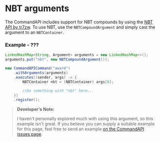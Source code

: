# NBT arguments

The CommandAPI includes support for NBT compounds by using the [NBT API by tr7zw](https://www.spigotmc.org/resources/nbt-api.7939/). To use NBT, use the `NBTCompoundArgument` and simply cast the argument to an `NBTContainer`.

<div class="example">

### Example - ???

```java
LinkedHashMap<String, Argument> arguments = new LinkedHashMap<>();
arguments.put("nbt", new NBTCompoundArgument());

new CommandAPICommand("award")
    .withArguments(arguments)
    .executes((sender, args) -> {
        NBTContainer nbt = (NBTContainer) args[0];
        
        //Do something with "nbt" here...
    })
    .register();
```

</div>

> **Developer's Note:**
>
> I haven't personally explored much with using this argument, so this example isn't great. If you believe you can supply a suitable example for this page, feel free to send an example [on the CommandAPI issues page](https://github.com/JorelAli/1.13-Command-API/issues/new/choose).